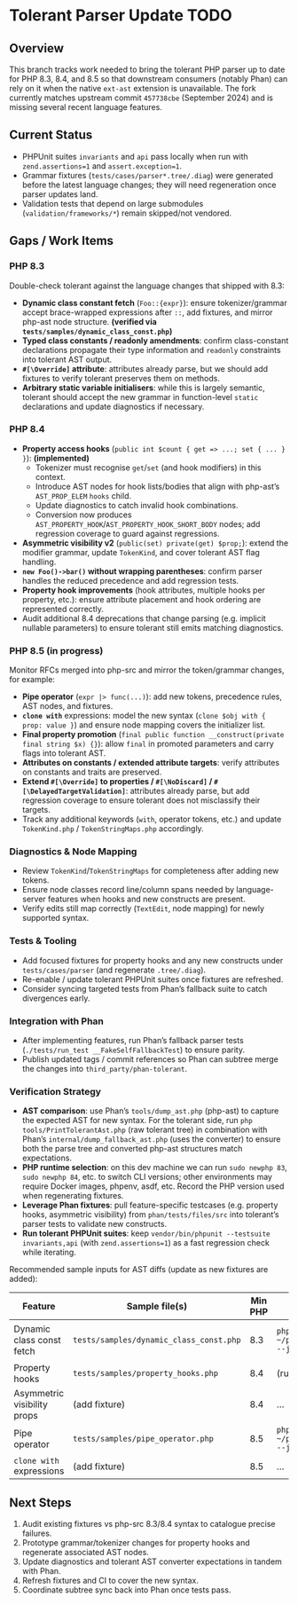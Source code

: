 # Tolerant Parser Update TODO

## Overview

This branch tracks work needed to bring the tolerant PHP parser up to date for PHP 8.3, 8.4, and 8.5 so that downstream consumers (notably Phan) can rely on it when the native `ext-ast` extension is unavailable. The fork currently matches upstream commit `457738cbe` (September 2024) and is missing several recent language features.

## Current Status

- PHPUnit suites `invariants` and `api` pass locally when run with `zend.assertions=1` and `assert.exception=1`.
- Grammar fixtures (`tests/cases/parser*.tree/.diag`) were generated before the latest language changes; they will need regeneration once parser updates land.
- Validation tests that depend on large submodules (`validation/frameworks/*`) remain skipped/not vendored.

## Gaps / Work Items

### PHP 8.3

Double-check tolerant against the language changes that shipped with 8.3:

- **Dynamic class constant fetch** (`Foo::{expr}`): ensure tokenizer/grammar accept brace-wrapped expressions after `::`, add fixtures, and mirror php-ast node structure. **(verified via `tests/samples/dynamic_class_const.php`)**
- **Typed class constants / readonly amendments**: confirm class-constant declarations propagate their type information and `readonly` constraints into tolerant AST output.
- **`#[\Override]` attribute**: attributes already parse, but we should add fixtures to verify tolerant preserves them on methods.
- **Arbitrary static variable initialisers**: while this is largely semantic, tolerant should accept the new grammar in function-level `static` declarations and update diagnostics if necessary.

### PHP 8.4

- **Property access hooks** (`public int $count { get => ...; set { ... } }`): **(implemented)**
  - Tokenizer must recognise `get`/`set` (and hook modifiers) in this context.
  - Introduce AST nodes for hook lists/bodies that align with php-ast’s `AST_PROP_ELEM` `hooks` child.
  - Update diagnostics to catch invalid hook combinations.
  - Conversion now produces `AST_PROPERTY_HOOK`/`AST_PROPERTY_HOOK_SHORT_BODY` nodes; add regression coverage to guard against regressions.
- **Asymmetric visibility v2** (`public(set) private(get) $prop;`): extend the modifier grammar, update `TokenKind`, and cover tolerant AST flag handling.
- **`new Foo()->bar()` without wrapping parentheses**: confirm parser handles the reduced precedence and add regression tests.
- **Property hook improvements** (hook attributes, multiple hooks per property, etc.): ensure attribute placement and hook ordering are represented correctly.
- Audit additional 8.4 deprecations that change parsing (e.g. implicit nullable parameters) to ensure tolerant still emits matching diagnostics.

### PHP 8.5 (in progress)

Monitor RFCs merged into php-src and mirror the token/grammar changes, for example:

- **Pipe operator** (`expr |> func(...)`): add new tokens, precedence rules, AST nodes, and fixtures.
- **`clone with`** expressions: model the new syntax (`clone $obj with { prop: value }`) and ensure node mapping covers the initializer list.
- **Final property promotion** (`final public function __construct(private final string $x) {}`): allow `final` in promoted parameters and carry flags into tolerant AST.
- **Attributes on constants / extended attribute targets**: verify attributes on constants and traits are preserved.
- **Extend `#[\Override]` to properties / `#[\NoDiscard]` / `#[\DelayedTargetValidation]`**: attributes already parse, but add regression coverage to ensure tolerant does not misclassify their targets.
- Track any additional keywords (`with`, operator tokens, etc.) and update `TokenKind.php` / `TokenStringMaps.php` accordingly.

### Diagnostics & Node Mapping

- Review `TokenKind`/`TokenStringMaps` for completeness after adding new tokens.
- Ensure node classes record line/column spans needed by language-server features when hooks and new constructs are present.
- Verify edits still map correctly (`TextEdit`, node mapping) for newly supported syntax.

### Tests & Tooling

- Add focused fixtures for property hooks and any new constructs under `tests/cases/parser` (and regenerate `.tree/.diag`).
- Re-enable / update tolerant PHPUnit suites once fixtures are refreshed.
- Consider syncing targeted tests from Phan’s fallback suite to catch divergences early.

### Integration with Phan

- After implementing features, run Phan’s fallback parser tests (`./tests/run_test __FakeSelfFallbackTest`) to ensure parity.
- Publish updated tags / commit references so Phan can subtree merge the changes into `third_party/phan-tolerant`.

### Verification Strategy

- **AST comparison**: use Phan’s `tools/dump_ast.php` (php-ast) to capture the expected AST for new syntax. For the tolerant side, run `php tools/PrintTolerantAst.php` (raw tolerant tree) in combination with Phan’s `internal/dump_fallback_ast.php` (uses the converter) to ensure both the parse tree and converted php-ast structures match expectations.
- **PHP runtime selection**: on this dev machine we can run `sudo newphp 83`, `sudo newphp 84`, etc. to switch CLI versions; other environments may require Docker images, phpenv, asdf, etc. Record the PHP version used when regenerating fixtures.
- **Leverage Phan fixtures**: pull feature-specific testcases (e.g. property hooks, asymmetric visibility) from `phan/tests/files/src` into tolerant’s parser tests to validate new constructs.
- **Run tolerant PHPUnit suites**: keep `vendor/bin/phpunit --testsuite invariants,api` (with `zend.assertions=1`) as a fast regression check while iterating.

Recommended sample inputs for AST diffs (update as new fixtures are added):

| Feature | Sample file(s) | Min PHP | Native AST dump | Tolerant dump |
| --- | --- | --- | --- | --- |
| Dynamic class const fetch | `tests/samples/dynamic_class_const.php` | 8.3 | `php ~/phan/tools/dump_ast.php --json …` | `php tools/PrintTolerantAst.php …` + `php ~/phan/internal/dump_fallback_ast.php --php-ast …` |
| Property hooks | `tests/samples/property_hooks.php` | 8.4 | (run after `sudo newphp 84`) | same as above |
| Asymmetric visibility props | (add fixture) | 8.4 | … | … |
| Pipe operator | `tests/samples/pipe_operator.php` | 8.5 | `php ~/phan/tools/dump_ast.php --json …` | `php tools/PrintTolerantAst.php …`, `php ~/phan/internal/dump_fallback_ast.php --php-ast …` |
| `clone with` expressions | (add fixture) | 8.5 | … | … |

## Next Steps

1. Audit existing fixtures vs php-src 8.3/8.4 syntax to catalogue precise failures.
2. Prototype grammar/tokenizer changes for property hooks and regenerate associated AST nodes.
3. Update diagnostics and tolerant AST converter expectations in tandem with Phan.
4. Refresh fixtures and CI to cover the new syntax.
5. Coordinate subtree sync back into Phan once tests pass.
